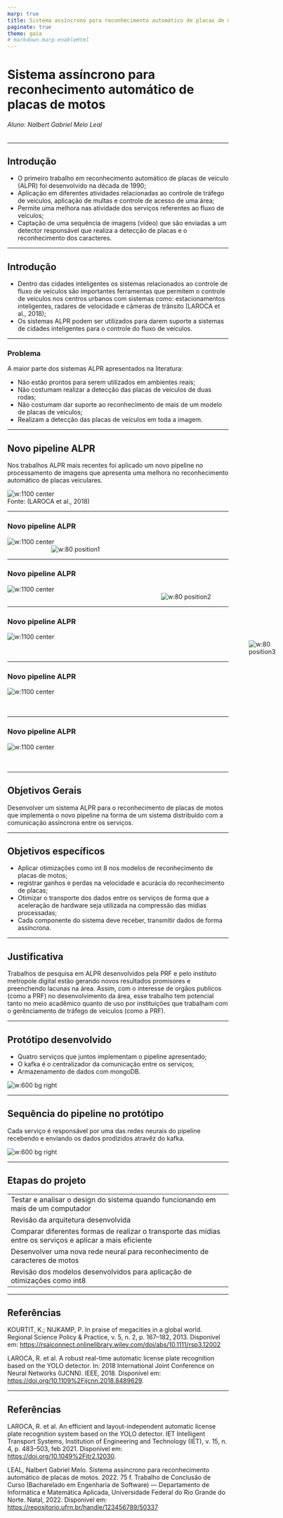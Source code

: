 ```yaml
---
marp: true
title: Sistema assíncrono para reconhecimento automático de placas de motos
paginate: true
theme: gaia
# markdown.marp.enableHtml 
---
```


# Sistema assíncrono para reconhecimento automático de placas de motos

###### Aluno: Nalbert Gabriel Melo Leal

---

## Introdução

* O primeiro trabalho em reconhecimento automático de placas de veículo (ALPR) foi desenvolvido na década de 1990;
* Aplicação em diferentes atividades relacionadas ao controle de tráfego de veículos, aplicação de multas e controle de acesso de uma área;
* Permite uma melhora nas atividade dos serviços referentes ao fluxo de veículos;
* Captação de uma sequência de imagens (vídeo) que são enviadas a um detector responsável que realiza a detecção de placas e o reconhecimento dos caracteres.

---

## Introdução

<!-- * As áreas urbanas as cidades estão passando por um aumento populacional (ONU, 2019) que desencadeia problemas urbanos como pobreza, marginalização, consumo de recursos naturais e poluição (KOURTIT; NIJKAMP, 2013) -->
* Dentro das cidades inteligentes os sistemas relacionados ao controle de fluxo de veículos são importantes ferramentas que permitem o controle de veículos nos centros urbanos com sistemas como: estacionamentos inteligentes, radares de velocidade e câmeras de trânsito (LAROCA et al., 2018);
* Os sistemas ALPR podem ser utilizados para darem suporte a sistemas de cidades inteligentes para o controle do fluxo de veículos.


---

### Problema

A maior parte dos sistemas ALPR apresentados na literatura: 
* Não estão prontos para serem utilizados em ambientes reais;
* Não costumam realizar a detecção das placas de veículos de duas rodas;
* Não costumam dar suporte ao reconhecimento de mais de um modelo de placas de veículos;
* Realizam a detecção das placas de veículos em toda a imagem.

---

## Novo pipeline ALPR

Nos trabalhos ALPR mais recentes foi aplicado um novo pipeline no processamento de imagens que apresenta uma melhora no reconhecimento automático de placas veiculares.

![w:1100 center](./pipeline_original.png)
Fonte: (LAROCA et al., 2018)

------

<style scoped>
img[alt~="center"] {
  display: block;
  margin: 0 auto;
}
img[alt~="position1"] {
    margin: 0 0 0 100px;
}
</style>

### Novo pipeline ALPR

![w:1100 center](./pipeline_original.png)
![w:80 position1](./arrow-up.png)

------

<style scoped>
img[alt~="center"] {
  display: block;
  margin: 0 auto;
}
img[alt~="position2"] {
    margin: 0 0 0 350px;
}
</style>

### Novo pipeline ALPR

![w:1100 center](./pipeline_original.png)
![w:80 position2](./blue-arrow-up.png)

---

<style scoped>
img[alt~="center"] {
  display: block;
  margin: 0 auto;
}
img[alt~="position3"] {
    margin: 0 0 0 550px;
}
</style>

### Novo pipeline ALPR

![w:1100 center](./pipeline_original.png)
![w:80 position3](./arrow-up.png)

---

<style scoped>
img[alt~="center"] {
  display: block;
  margin: 0 auto;
}
img[alt~="position4"] {
    margin: 0 0 0 810px;
}
</style>

### Novo pipeline ALPR

![w:1100 center](./pipeline_original.png)
![w:80 position4](./blue-arrow-up.png)

---

<style scoped>
img[alt~="center"] {
  display: block;
  margin: 0 auto;
}
img[alt~="position5"] {
    margin: 0 0 0 1000px;
}
</style>

### Novo pipeline ALPR

![w:1100 center](./pipeline_original.png)
![w:80 position5](./arrow-up.png)

---

## Objetivos Gerais

Desenvolver um sistema ALPR para o reconhecimento de placas de motos que implementa o novo pipeline na forma de um sistema distribuído com a comunicação assíncrona entre os serviços.

---

## Objetivos específicos

* Aplicar otimizações como int 8 nos modelos de reconhecimento de placas de motos;
* registrar ganhos e perdas na velocidade e acurácia do reconhecimento de placas;
* Otimizar o transporte dos dados entre os serviços de forma que a aceleração de hardware seja utilizada na compressão das mídias processadas;
* Cada componente do sistema deve receber, transmitir dados de forma assíncrona.

---

## Justificativa

Trabalhos de pesquisa em ALPR desenvolvidos pela PRF e pelo instituto metropole digital estão gerando novos resultados promisores e preenchendo lacunas na área. Assim, com o interesse de orgãos publicos (como a PRF) no desenvolvimento da área, esse trabalho tem potencial tanto no meio acadêmico quanto de uso por instituições que trabalham com o gerênciamento de tráfego de veiculos (como a PRF).

---

## Protótipo desenvolvido

* Quatro serviços que juntos implementam o pipeline apresentado;
* O kafka é o centralizador da comunicação entre os serviços;
* Armazenamento de dados com mongoDB.

![w:600 bg right](./ilustracao-sistema-desenvolvido.png)

___

## Sequência do pipeline no protótipo

Cada serviço é responsável por uma das redes neurais do pipeline recebendo e enviando os dados prodizidos atravêz do kafka.

![w:600 bg right](./sequencia-sistema.png)

---

<!-- ## Problemas do atual design

Como o deseign atual:
* Não foram aplicadas nem testadas otimizações mais agressivas como o int8 gerando uma menor performance no tempo de detecção e reconhecimento das imagens
* Não faz uso da aceleração de hardware para compresão e descompressão das mídias
* Não foram realizadas analises do sistema quando distribuido em mais de um computador
* O reconhecimento de caracteres é feito por uma rede neural treinada com placas de veiculos de quatro rodas

--- -->

<!-- --- -->

<!-- ## As reconhecimento de motos -->

<!-- (recal é o quanto de uma classe o modelo conseguiu identificar no teste e a precisão quantas resposta dadas pelo modelos como verdadeiras são realmente verdadeiras) -->

<!-- Este gráfico possui uma curva **recal X precisão**. Quanto mais próximo do canto superior direito a curva estiver melhor melhor.

![w:600 bg right](./dnn-moto.png)

---

## As reconhecimento de placas

![w:600 bg right](./dnn-placa.png)

--- -->

## Etapas do projeto

|   |
|---|
| Testar e analisar o design do sistema quando funcionando em mais de um computador |
| Revisão da arquitetura desenvolvida |
| Comparar diferentes formas de realizar o transporte das mídias entre os serviços e aplicar a mais eficiente |
| Desenvolver uma nova rede neural para reconhecimento de caracteres de motos |
| Revisão dos modelos desenvolvidos para aplicação de otimizações como int8 |

---

## Referências

<!-- ONU. ONU prevê que cidades abriguem 70% da população mundial até 2050. 2019. ONU News. Disponível em: https://news.un.org/pt/story/2019/02/1660701. Acesso em: 16 de outubro de 2022. -->

KOURTIT, K.; NIJKAMP, P. In praise of megacities in a global world. Regional
Science Policy & Practice, v. 5, n. 2, p. 167–182, 2013. Disponível em: https://rsaiconnect.onlinelibrary.wiley.com/doi/abs/10.1111/rsp3.12002

LAROCA, R. et al. A robust real-time automatic license plate recognition based on the YOLO detector. In: 2018 International Joint Conference on Neural Networks (IJCNN). IEEE, 2018. Disponível em: https://doi.org/10.1109%2Fijcnn.2018.8489629.

---

## Referências

LAROCA, R. et al. An efficient and layout-independent automatic license plate recognition system based on the YOLO detector. IET Intelligent Transport Systems, Institution of Engineering and Technology (IET), v. 15, n. 4, p. 483–503, feb 2021. Disponível em: https://doi.org/10.1049%2Fitr2.12030.

LEAL, Nalbert Gabriel Melo. Sistema assíncrono para reconhecimento automático de placas de motos. 2022. 75 f. Trabalho de Conclusão de Curso (Bacharelado em Engenharia de Software) — Departamento de Informática e Matemática Aplicada, Universidade Federal do Rio Grande do Norte. Natal, 2022. Disponível em: https://repositorio.ufrn.br/handle/123456789/50337
